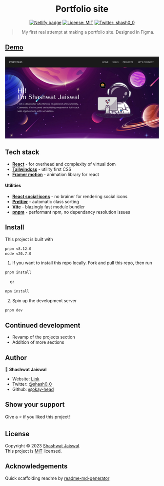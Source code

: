 <h1 align="center">Portfolio site</h1>
<p align="center">
    <a href="https://app.netlify.com/sites/okay-head/deploys" target="_blank">
    <img alt="Netlify badge" src="https://api.netlify.com/api/v1/badges/fc92047a-3a46-46cb-9ddb-08be354c7989/deploy-status"/></a>
     <a href="/LICENSE" target="_blank">
    <img alt="License: MIT" src="https://img.shields.io/badge/License-MIT-yellow.svg" /></a>
    <a href="https://twitter.com/shash0_0" target="_blank">
    <img alt="Twitter: shash0_0" src="https://img.shields.io/twitter/follow/shash0_0.svg?style=social" />
  </a>
</p>

> <p align="center">My first real attempt at making a portfolio site. Designed in Figma.</p>

## [Demo](https://okay-head.netlify.app/)

![Site snapshot](./screenshot.webp)

## Tech stack

- **[React](https://react.dev/)** - for overhead and complexity of virtual dom
- **[Tailwindcss](https://tailwindcss.com/)** - utility first CSS
- **[Framer motion](https://www.framer.com/motion/)** - animation library for react

#### Utilities

- **[React social icons](https://www.npmjs.com/package/react-social-icons)** - no brainer for rendering social icons
- **[Prettier](https://prettier.io/)** - automatic class sorting
- **[Vite](https://vitejs.dev/guide/why.html)** - blazingly fast module bundler
- **[pnpm](https://pnpm.io/)** - performant npm, no dependancy resolution issues

## Install

This project is built with

```
pnpm v8.12.0
node v20.7.0
```

1. If you want to install this repo locally.
   Fork and pull this repo, then run

```sh
pnpm install
```

&nbsp;&nbsp;&nbsp;&nbsp;or

```sh
npm install
```

2. Spin up the development server

```sh
pnpm dev
```

## Continued development

- Revamp of the projects section
- Addition of more sections

## Author

👤 **Shashwat Jaiswal**

- Website: [Link](okay-head.netlify.app)
- Twitter: [@shash0_0](https://twitter.com/shash0_0)
- Github: [@okay-head](https://github.com/okay-head)

## Show your support

Give a ⭐️ if you liked this project!

## License

Copyright © 2023 [Shashwat Jaiswal](https://github.com/okay-head).<br />
This project is [MIT](/LICENSE) licensed.

## Acknowledgements

Quick scaffolding readme by [readme-md-generator](https://github.com/kefranabg/readme-md-generator)

